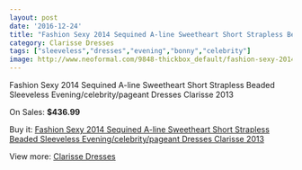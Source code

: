 ```yaml
---
layout: post
date: '2016-12-24'
title: "Fashion Sexy 2014 Sequined A-line Sweetheart Short Strapless Beaded Sleeveless Evening/celebrity/pageant Dresses Clarisse 2013"
category: Clarisse Dresses
tags: ["sleeveless","dresses","evening","bonny","celebrity"]
image: http://www.neoformal.com/9848-thickbox_default/fashion-sexy-2014-sequined-a-line-sweetheart-short-strapless-beaded-sleeveless-evening-celebrity-pageant-dresses-clarisse-2013.jpg
---
```

Fashion Sexy 2014 Sequined A-line Sweetheart Short Strapless Beaded Sleeveless Evening/celebrity/pageant Dresses Clarisse 2013

On Sales: **$436.99**
<a href="https://www.neoformal.com/en/clarisse-dresses/3412-fashion-sexy-2014-sequined-a-line-sweetheart-short-strapless-beaded-sleeveless-evening-celebrity-pageant-dresses-clarisse-2013.html"><amp-img layout="responsive" width="600" height="600" src="//www.neoformal.com/9848-thickbox_default/fashion-sexy-2014-sequined-a-line-sweetheart-short-strapless-beaded-sleeveless-evening-celebrity-pageant-dresses-clarisse-2013.jpg" alt="Fashion Sexy 2014 Sequined A-line Sweetheart Short Strapless Beaded Sleeveless Evening/celebrity/pageant Dresses Clarisse 2013 0" /></a>
<a href="https://www.neoformal.com/en/clarisse-dresses/3412-fashion-sexy-2014-sequined-a-line-sweetheart-short-strapless-beaded-sleeveless-evening-celebrity-pageant-dresses-clarisse-2013.html"><amp-img layout="responsive" width="600" height="600" src="//www.neoformal.com/9849-thickbox_default/fashion-sexy-2014-sequined-a-line-sweetheart-short-strapless-beaded-sleeveless-evening-celebrity-pageant-dresses-clarisse-2013.jpg" alt="Fashion Sexy 2014 Sequined A-line Sweetheart Short Strapless Beaded Sleeveless Evening/celebrity/pageant Dresses Clarisse 2013 1" /></a>

Buy it: [Fashion Sexy 2014 Sequined A-line Sweetheart Short Strapless Beaded Sleeveless Evening/celebrity/pageant Dresses Clarisse 2013](https://www.neoformal.com/en/clarisse-dresses/3412-fashion-sexy-2014-sequined-a-line-sweetheart-short-strapless-beaded-sleeveless-evening-celebrity-pageant-dresses-clarisse-2013.html "Fashion Sexy 2014 Sequined A-line Sweetheart Short Strapless Beaded Sleeveless Evening/celebrity/pageant Dresses Clarisse 2013")

View more: [Clarisse Dresses](https://www.neoformal.com/en/41-clarisse-dresses "Clarisse Dresses")
